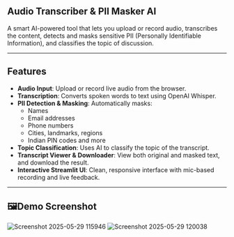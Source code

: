 ## Audio Transcriber & PII Masker AI

A smart AI-powered tool that lets you upload or record audio, transcribes the content, detects and masks sensitive PII (Personally Identifiable Information), and classifies the topic of discussion.

---

## Features

- **Audio Input**: Upload or record live audio from the browser.
- **Transcription**: Converts spoken words to text using OpenAI Whisper.
- **PII Detection & Masking**: Automatically masks:
  - Names
  - Email addresses
  - Phone numbers
  - Cities, landmarks, regions
  - Indian PIN codes and more
- **Topic Classification**: Uses AI to classify the topic of the transcript.
- **Transcript Viewer & Downloader**: View both original and masked text, and download the result.
- **Interactive Streamlit UI**: Clean, responsive interface with mic-based recording and live feedback.

---

## 🖼Demo Screenshot
![Screenshot 2025-05-29 115946](https://github.com/user-attachments/assets/a70a74ac-9c94-4ce9-8093-0020666672ac)
![Screenshot 2025-05-29 120038](https://github.com/user-attachments/assets/e682475e-9cff-48a9-9371-084225103e7c)


